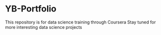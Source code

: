 # YB-Portfolio
This repository is for data science training through Coursera
Stay tuned for more interesting data science projects 
